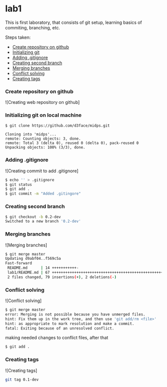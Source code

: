# lab1
This is first laboratory, that consists of git setup, learning basics of commiting, branching, etc.

Steps taken:
* [Create repository on github](#create-repository-on-github)
* [Initializing git](#initializing-git-on-local-machine)
* [Adding .gitignore](#adding-gitignore)
* [Creating second branch](#creating-second-branch)
* [Merging branches](#merging-branches)
* [Conflict solving](#conflict-solving)
* [Creating tags](#creating-tags)

### Create repository on github
![Creating web repository on github]

### Initializing git on local machine

```sh
$ git clone https://github.com/d3face/midps.git
```

```
Cloning into 'midps'...
remote: Counting objects: 3, done.
remote: Total 3 (delta 0), reused 0 (delta 0), pack-reused 0
Unpacking objects: 100% (3/3), done.
```
### Adding .gitignore
![Creating commit to add .gitignore]

```sh
$ echo '' > .gitignore
$ git status
$ git add .
$ git commit -m "Added .gitingore"
```
### Creating second branch

```sh
$ git checkout -b 0.2-dev
Switched to a new branch '0.2-dev'

```

### Merging branches
![Merging branches]

```sh
$ git merge master
Updating d9abf04..f569c5a
Fast-forward
 README.md      | 14 +++++++++++-
 lab1/README.md | 67 +++++++++++++++++++++++++++++++++++++++++++++++++++++++++-
 2 files changed, 79 insertions(+), 2 deletions(-)
```

### Conflict solving
![Conflict solving]

```sh
$ git merge master
error: Merging is not possible because you have unmerged files.
hint: Fix them up in the work tree, and then use 'git add/rm <file>'
hint: as appropriate to mark resolution and make a commit.
fatal: Exiting because of an unresolved conflict.
```
making needed changes to conflict files, after that
```sh
$ git add .
```

### Creating tags
![Creating tags]

```sh
git tag 0.1-dev
```
